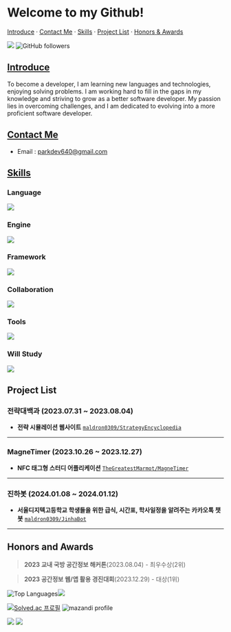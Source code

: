 #  Welcome to my Github! 

[Introduce](#introduce)  · [Contact Me](#contact-me)  · [Skills](#skills) · [Project List](#project-list) · [Honors & Awards](#honors-and-awards)
<div>
   <img src="https://hits.seeyoufarm.com/api/count/incr/badge.svg?url=https%3A%2F%2Fgithub.com%2Fmaldron0309"/>

 <img alt="GitHub followers" src="https://img.shields.io/github/followers/maldron0309?style=social">
</div>

## [Introduce](#introduce)
To become a developer, I am learning new languages and technologies, enjoying solving problems. I am working hard to fill in the gaps in my knowledge and striving to grow as a better software developer. My passion lies in overcoming challenges, and I am dedicated to evolving into a more proficient software developer.

## [Contact Me](#contact-me)
- Email : [parkdev640@gmail.com](mailto:parkdev640@gmail.com)
## [Skills](#skills)

### Language
<p> 
   <a href="https://skillicons.dev">
    <img src="https://skillicons.dev/icons?i=c,cpp,cs" />
  </a>
</p>

### Engine
<p> 
   <a href="https://skillicons.dev">
    <img src="https://skillicons.dev/icons?i=unity,godot" />
  </a>
</p>

### Framework
<p> 
   <a href="https://skillicons.dev">
    <img src="https://skillicons.dev/icons?i=svelte" />
  </a>
</p>

### Collaboration
<p>
  <a href="https://skillicons.dev">
    <img src="https://skillicons.dev/icons?i=git,github" />
  </a>
</p>

### Tools
<p> 
   <a href="https://skillicons.dev">
    <img src="https://skillicons.dev/icons?i=figma,vscode,visualstudio" />
  </a>
</p>

### Will Study
<p>
  <a href="https://skillicons.dev">
    <img src="https://skillicons.dev/icons?i=python" />
  </a>
</p>

## Project List

### 전략대백과 (2023.07.31 ~ 2023.08.04)
- **전략 시뮬레이션 웹사이트**
[`maldron0309/StrategyEncyclopedia`](https://github.com/maldron0309/StrategyEncyclopedia)

<hr>

### MagneTimer (2023.10.26 ~ 2023.12.27)
- **NFC 태그형 스터디 어플리케이션**
[`TheGreatestMarmot/MagneTimer`](https://github.com/TheGreatestMarmot/MagneTimer)

<hr>

### 진하봇 (2024.01.08 ~ 2024.01.12)
- **서울디지텍고등학교 학생들을 위한 급식, 시간표, 학사일정을 알려주는 카카오톡 챗봇**
[`maldron0309/JinhaBot`](https://github.com/maldron0309/JinhaBot)

<hr>

## Honors and Awards
> **2023 교내 국방 공간정보 해커톤**(2023.08.04) - 최우수상(2위)

> **2023 공간정보 웹/앱 활용 경진대회**(2023.12.29) - 대상(1위)

![Top Languages](https://github-readme-stats.vercel.app/api?username=maldron0309&show_icons=true)<img src="https://github-readme-streak-stats.herokuapp.com/?user=maldron0309&theme=dark" />


[![Solved.ac 프로필](http://mazassumnida.wtf/api/v2/generate_badge?boj=maldron)](https://solved.ac/maldron) ![mazandi profile](http://mazandi.herokuapp.com/api?handle=maldron&theme=warm)


<img src="http:/mazandi.herokuapp.com/api?handle=maldron&theme=warm">

  <img src="https://github-profile-trophy.vercel.app/?username=ryo-ma" />


